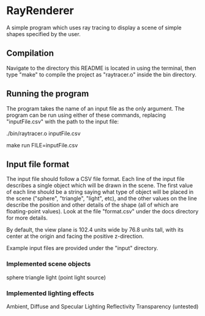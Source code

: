 # RayRenderer
A simple program which uses ray tracing to display a scene of simple shapes specified by the user.

## Compilation
Navigate to the directory this README is located in using the terminal, then type "make" to compile the project as "raytracer.o" inside the bin directory.

## Running the program
The program takes the name of an input file as the only argument. The program can be run using either of these commands, replacing "inputFile.csv" with the path to the input file:

./bin/raytracer.o inputFile.csv

make run FILE=inputFile.csv

## Input file format
The input file should follow a CSV file format. Each line of the input file describes a single object which will be drawn in the scene. The first value of each line should be a string saying what type of object will be placed in the scene ("sphere", "triangle", "light", etc), and the other values on the line describe the position and other details of the shape (all of which are floating-point values). Look at the file "format.csv" under the docs directory for more details.

By default, the view plane is 102.4 units wide by 76.8 units tall, with its center
at the origin and facing the positive z-direction.

Example input files are provided under the "input" directory.


### Implemented scene objects

sphere
triangle
light (point light source)


### Implemented lighting effects

Ambient, Diffuse and Specular Lighting
Reflectivity
Transparency (untested)